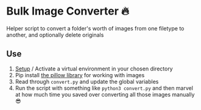 # Bulk Image Converter :fire:
Helper script to convert a folder's worth of images from one filetype to another, and optionally delete originals

## Use
1. [Setup](https://docs.python.org/3/library/venv.html) / Activate a virtual environment in your chosen directory 
2. Pip install [the pillow library](https://pillow.readthedocs.io/en/stable/) for working with images
3. Read through `convert.py` and update the global variables
4. Run the script with something like `python3 convert.py` and then marvel at how much time you saved over converting all those images manually :sunglasses: